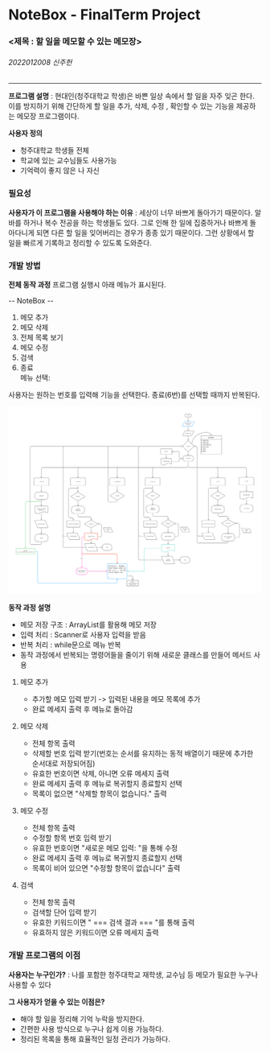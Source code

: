 # NoteBox - FinalTerm Project

### <제목 : 할 일을 메모할 수 있는 메모장>

###### 2022012008 신주헌

---

**프로그램 설명** : 현대인(청주대학교 학생)은 바쁜 일상 속에서 할 일을 자주 잊곤 한다. 이를 방지하기 위해 간단하게 할 일을 추가, 삭제, 수정 , 확인할 수 있는 기능을 제공하는 메모장 프로그램이다.

**사용자 정의** 
- 청주대학교 학생들 전체
- 학교에 있는 교수님들도 사용가능
- 기억력이 좋지 않은 나 자신 


### 필요성

**사용자가 이 프로그램을 사용해야 하는 이유** : 세상이 너무 바쁘게 돌아가기 때문이다. 알바를 하거나 복수 전공을 하는 학생들도 있다. 그로 인해 한 일에 집중하거나 바쁘게 돌아다니게 되면 다른 할 일을 잊어버리는 경우가 종종 있기 때문이다. 그런 상황에서 할 일을 빠르게 기록하고 정리할 수 있도록 도와준다.

### 개발 방법

**전체 동작 과정**
프로그램 실행시 아래 메뉴가 표시된다.

-- NoteBox --  
1. 메모 추가
2. 메모  삭제  
3. 전체 목록 보기  
4. 메모 수정    
5. 검색
6. 종료  
메뉴 선택:

사용자는 원하는 번호를 입력해 기능을 선택한다. 종료(6번)를 선택할 때까지 반복된다.

![메모장 만들기](Figma/메모장%20만들기.png)

**동작 과정 설명** 
- 메모 저장 구조 : ArrayList를 활용해 메모 저장
- 입력 처리 : Scanner로 사용자 입력을 받음
- 반복 처리 : while문으로 메뉴 반복
- 동작 과정에서 반복되는 명령어들을 줄이기 위해 새로운 클래스를 만들어 메서드 사용

1. 메모 추가
	- 추가할 메모 입력 받기 -> 입력된 내용을 메모 목록에 추가
	- 완료 메세지 출력 후 메뉴로 돌아감

2. 메모 삭제
	- 전체 항목 출력 
	- 삭제할 번호 입력 받기(번호는 순서를 유지하는 동적 배열이기 때문에 추가한 순서대로 저장되어짐)
	- 유효한 번호이면 삭제, 아니면 오류 메세지 출력
	- 완료 메세지 출력 후 메뉴로 복귀할지 종료할지 선택
	- 목록이 없으면 "삭제할 항목이 없습니다." 출력

3. 메모 수정
	- 전체 항목 출력
	- 수정할 항목 번호 입력 받기
	- 유효한 번호이면 "새로운 메모 입력: "을 통해 수정
	- 완료 메세지 출력 후 메뉴로 복귀할지 종료할지 선택
	- 목록이 비어 있으면 "수정할 항목이 없습니다" 출력

4. 검색
	- 전체 항목 출력
	- 검색할 단어 입력 받기
	- 유효한 키워드이면 " === 검색 결과 === "를 통해 출력
	- 유효하지 않은 키워드이면 오류 메세지 출력

### 개발 프로그램의 이점

**사용자는 누구인가?** : 나를 포함한 청주대학교 재학생, 교수님 등 메모가 필요한 누구나 사용할 수 있다

**그 사용자가 얻을 수 있는 이점은?** 
- 해야 할 일을 정리해 기억 누락을 방지한다.
- 간편한 사용 방식으로 누구나 쉽게 이용 가능하다.
- 정리된 목록을 통해 효율적인 일정 관리가 가능하다.



